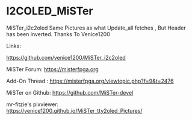 # I2COLED_MiSTer

MiSTer_i2c2oled
Same Pictures as what Update_all fetches , But Header has been inverted.
Thanks To Venice1200


Links:

https://github.com/venice1200/MiSTer_i2c2oled

MiSTer Forum: https://misterfpga.org

Add-On Thread : https://misterfpga.org/viewtopic.php?f=9&t=2476

MiSTer on Github: https://github.com/MiSTer-devel

mr-fitzie's pixviewer: https://venice1200.github.io/MiSTer_tty2oled_Pictures/

